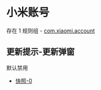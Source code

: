 # 小米账号

存在 1 规则组 - [com.xiaomi.account](/src/apps/com.xiaomi.account.ts)

## 更新提示-更新弹窗

默认禁用

- [快照-0](https://i.gkd.li/import/12781280)
